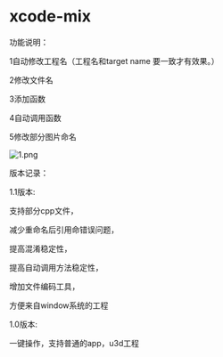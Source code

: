 # xcode-mix





功能说明：

1自动修改工程名（工程名和target name 要一致才有效果。）

2修改文件名

3添加函数

4自动调用函数

5修改部分图片命名

![1.png](https://raw.githubusercontent.com/radish2012/xcode-mix/master/1.png)



版本记录：



1.1版本:

支持部分cpp文件，

减少重命名后引用命错误问题，

提高混淆稳定性，

提高自动调用方法稳定性，

增加文件编码工具，

方便来自window系统的工程



1.0版本:

一键操作，支持普通的app，u3d工程


